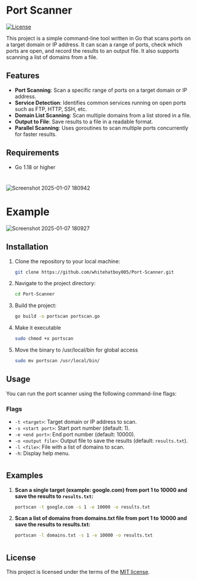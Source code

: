 # Port Scanner
[![License](https://img.shields.io/github/license/whitehatboy005/Port-Scanner)](LICENSE.md)

This project is a simple command-line tool written in Go that scans ports on a target domain or IP address. It can scan a range of ports, check which ports are open, and record the results to an output file. It also supports scanning a list of domains from a file.

## Features

- **Port Scanning**: Scan a specific range of ports on a target domain or IP address.
- **Service Detection**: Identifies common services running on open ports such as FTP, HTTP, SSH, etc.
- **Domain List Scanning**: Scan multiple domains from a list stored in a file.
- **Output to File**: Save results to a file in a readable format.
- **Parallel Scanning**: Uses goroutines to scan multiple ports concurrently for faster results.

## Requirements

- Go 1.18 or higher
#
![Screenshot 2025-01-07 180942](https://github.com/user-attachments/assets/b28e743b-4396-4b74-996b-d510205e60e3)
# Example
![Screenshot 2025-01-07 180927](https://github.com/user-attachments/assets/4a145641-0a30-47b4-a243-56bac87fbdae)

## Installation

1. Clone the repository to your local machine:
   ```bash
   git clone https://github.com/whitehatboy005/Port-Scanner.git
   ```
2. Navigate to the project directory:
   ```bash
   cd Port-Scanner
   ```
3. Build the project:
   ```bash
   go build -o portscan portscan.go
   ```
4. Make it executable
   ```bash
   sudo chmod +x portscan
   ```
5. Move the binary to /usr/local/bin for global access
   ```bash
   sudo mv portscan /usr/local/bin/
   ```
## Usage

You can run the port scanner using the following command-line flags:

### Flags

- `-t <target>`: Target domain or IP address to scan.
- `-s <start port>`: Start port number (default: 1).
- `-e <end port>`: End port number (default: 10000).
- `-o <output file>`: Output file to save the results (default: `results.txt`).
- `-l <file>`: File with a list of domains to scan.
- `-h`: Display help menu.
#
## Examples

1. **Scan a single target (example: google.com) from port 1 to 10000 and save the results to `results.txt`:**

   ```bash
   portscan -t google.com -s 1 -e 10000 -o results.txt
   ```
2. **Scan a list of domains from domains.txt file from port 1 to 10000 and save the results to results.txt:**
   ```bash
   portscan -l domains.txt -s 1 -e 10000 -o results.txt
   ```
#
## License

This project is licensed under the terms of the [MIT license](LICENSE.md).
